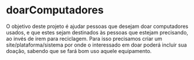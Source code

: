 # doarComputadores
 O objetivo deste projeto é ajudar pessoas que desejam doar computadores usados, e que estes sejam destinados às pessoas que estejam precisando, ao invés de irem para reciclagem.  Para isso precisamos criar um site/plataforma/sistema por onde o interessado em doar poderá incluir sua doação, sabendo que se fará bom uso aquele equipamento.
